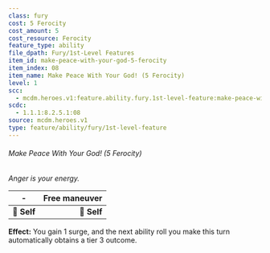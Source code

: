 ```yaml
---
class: fury
cost: 5 Ferocity
cost_amount: 5
cost_resource: Ferocity
feature_type: ability
file_dpath: Fury/1st-Level Features
item_id: make-peace-with-your-god-5-ferocity
item_index: 08
item_name: Make Peace With Your God! (5 Ferocity)
level: 1
scc:
  - mcdm.heroes.v1:feature.ability.fury.1st-level-feature:make-peace-with-your-god-5-ferocity
scdc:
  - 1.1.1:8.2.5.1:08
source: mcdm.heroes.v1
type: feature/ability/fury/1st-level-feature
---
```


###### Make Peace With Your God! (5 Ferocity)

*Anger is your energy.*

| **-**       | **Free maneuver** |
| ----------- | ----------------: |
| **📏 Self** |       **🎯 Self** |

**Effect:** You gain 1 surge, and the next ability roll you make this turn automatically obtains a tier 3 outcome.
